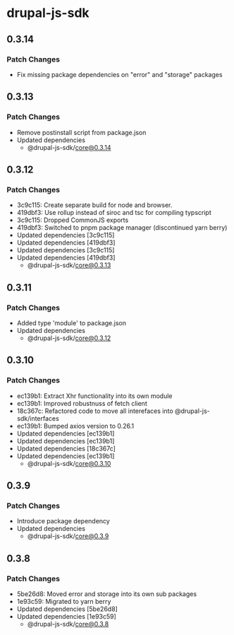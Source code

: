 # drupal-js-sdk

## 0.3.14

### Patch Changes

- Fix missing package dependencies on "error" and "storage" packages

## 0.3.13

### Patch Changes

- Remove postinstall script from package.json
- Updated dependencies
  - @drupal-js-sdk/core@0.3.14

## 0.3.12

### Patch Changes

- 3c9c115: Create separate build for node and browser.
- 419dbf3: Use rollup instead of siroc and tsc for compiling typscript
- 3c9c115: Dropped CommonJS exports
- 419dbf3: Switched to pnpm package manager (discontinued yarn berry)
- Updated dependencies [3c9c115]
- Updated dependencies [419dbf3]
- Updated dependencies [3c9c115]
- Updated dependencies [419dbf3]
  - @drupal-js-sdk/core@0.3.13

## 0.3.11

### Patch Changes

- Added type 'module' to package.json
- Updated dependencies
  - @drupal-js-sdk/core@0.3.12

## 0.3.10

### Patch Changes

- ec139b1: Extract Xhr functionality into its own module
- ec139b1: Improved robustnuss of fetch client
- 18c367c: Refactored code to move all interefaces into @drupal-js-sdk/interfaces
- ec139b1: Bumped axios version to 0.26.1
- Updated dependencies [ec139b1]
- Updated dependencies [ec139b1]
- Updated dependencies [18c367c]
- Updated dependencies [ec139b1]
  - @drupal-js-sdk/core@0.3.10

## 0.3.9

### Patch Changes

- Introduce package dependency
- Updated dependencies
  - @drupal-js-sdk/core@0.3.9

## 0.3.8

### Patch Changes

- 5be26d8: Moved error and storage into its own sub packages
- 1e93c59: Migrated to yarn berry
- Updated dependencies [5be26d8]
- Updated dependencies [1e93c59]
  - @drupal-js-sdk/core@0.3.8
